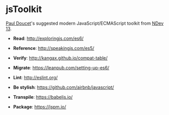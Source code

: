 # jsToolkit
[Paul Doucet](https://github.com/pauljoey)'s suggested modern JavaScript/ECMAScript toolkit from [NDev 13](https://www.meetup.com/NDevMeetup/events/237456283/).

* **Read**: http://exploringjs.com/es6/

* **Reference**: http://speakingjs.com/es5/ 

* **Verify**: http://kangax.github.io/compat-table/

* **Migrate**: https://leanpub.com/setting-up-es6/

* **Lint**: http://eslint.org/

* **Be stylish**: https://github.com/airbnb/javascript/

* **Transpile**: https://babeljs.io/

* **Package**: https://jspm.io/
